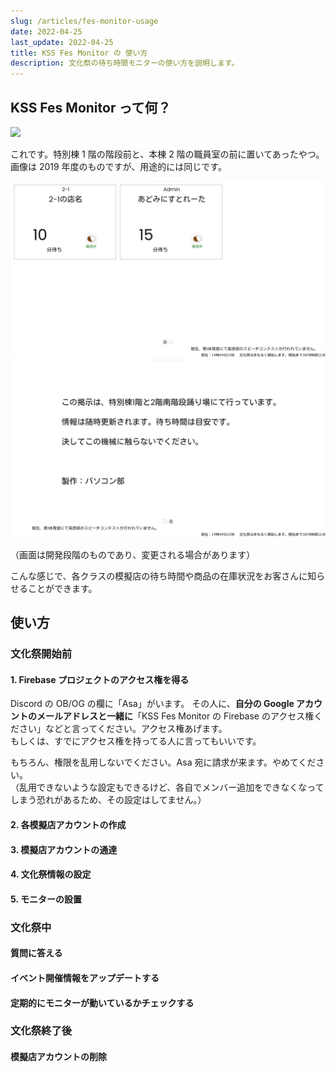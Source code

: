 ```yaml
---
slug: /articles/fes-monitor-usage
date: 2022-04-25
last_update: 2022-04-25
title: KSS Fes Monitor の 使い方
description: 文化祭の待ち時間モニターの使い方を説明します。
---
```


## KSS Fes Monitor って何？

<img src="/images/articles/2022/fes-monitor-usage/using-monitor.png" width="400">

これです。特別棟 1 階の階段前と、本棟 2 階の職員室の前に置いてあったやつ。
画像は 2019 年度のものですが、用途的には同じです。

<img src="/images/articles/2022/fes-monitor-usage/monitor-image1.png" width="600">
<img src="/images/articles/2022/fes-monitor-usage/monitor-image2.png" width="600">

（画面は開発段階のものであり、変更される場合があります）

こんな感じで、各クラスの模擬店の待ち時間や商品の在庫状況をお客さんに知らせることができます。

## 使い方

### 文化祭開始前

#### 1. Firebase プロジェクトのアクセス権を得る

Discord の OB/OG の欄に「Asa」がいます。
その人に、**自分の Google アカウントのメールアドレスと一緒に**「KSS Fes Monitor の Firebase のアクセス権ください」などと言ってください。アクセス権あげます。<br>
もしくは、すでにアクセス権を持ってる人に言ってもいいです。

もちろん、権限を乱用しないでください。Asa 宛に請求が来ます。やめてください。<br>
（乱用できないような設定もできるけど、各自でメンバー追加をできなくなってしまう恐れがあるため、その設定はしてません。）

#### 2. 各模擬店アカウントの作成

#### 3. 模擬店アカウントの通達

#### 4. 文化祭情報の設定

#### 5. モニターの設置

### 文化祭中

#### 質問に答える

#### イベント開催情報をアップデートする

#### 定期的にモニターが動いているかチェックする

### 文化祭終了後

#### 模擬店アカウントの削除
